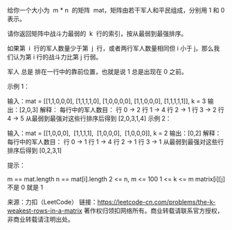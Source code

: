 给你一个大小为  m \* n  的矩阵  mat，矩阵由若干军人和平民组成，分别用 1 和 0 表示。

请你返回矩阵中战斗力最弱的  k  行的索引，按从最弱到最强排序。

如果第  i  行的军人数量少于第  j  行，或者两行军人数量相同但 i 小于 j，那么我们认为第 i 行的战斗力比第 j 行弱。

军人 总是 排在一行中的靠前位置，也就是说 1 总是出现在 0 之前。



示例 1：

输入：mat =
[[1,1,0,0,0],
 [1,1,1,1,0],
 [1,0,0,0,0],
 [1,1,0,0,0],
 [1,1,1,1,1]],
k = 3
输出：[2,0,3]
解释：
每行中的军人数目：
行 0 -> 2
行 1 -> 4
行 2 -> 1
行 3 -> 2
行 4 -> 5
从最弱到最强对这些行排序后得到 [2,0,3,1,4]
示例 2：

输入：mat =
[[1,0,0,0],
 [1,1,1,1],
 [1,0,0,0],
 [1,0,0,0]],
k = 2
输出：[0,2]
解释：
每行中的军人数目：
行 0 -> 1
行 1 -> 4
行 2 -> 1
行 3 -> 1
从最弱到最强对这些行排序后得到 [0,2,3,1]



提示：

m == mat.length
n == mat[i].length
2 <= n, m <= 100
1 <= k <= m
matrix[i][j] 不是 0 就是 1

来源：力扣（LeetCode）
链接：https://leetcode-cn.com/problems/the-k-weakest-rows-in-a-matrix
著作权归领扣网络所有。商业转载请联系官方授权，非商业转载请注明出处。
